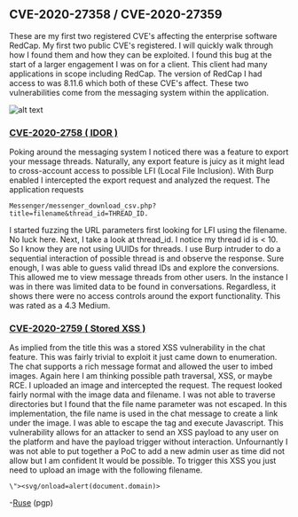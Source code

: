 ## CVE-2020-27358 / CVE-2020-27359

These are my first two registered CVE's affecting the enterprise software RedCap. My first two public CVE's registered. I will quickly walk through how I found them and how they can be exploited. I found this bug at the start of a larger engagement I was on for a client. This client had many applications in scope including RedCap. The version of RedCap I had access to was 8.11.6 which both of these CVE's affect. These two vulnerabilities come from the messaging system within the application.


![alt text](https://cdn.ruse.tech/imgs/cve-2020-27358-9/redcap.jpeg)

### [CVE-2020-2758 ( IDOR )](https://nvd.nist.gov/vuln/detail/CVE-2020-27358)

Poking around the messaging system I noticed there was a feature to export your message threads. Naturally, any export feature is juicy as it might lead to cross-account access to possible LFI (Local File Inclusion). With Burp enabled I intercepted the export request and analyzed the request. The application requests  

`Messenger/messenger_download_csv.php?title=filename&thread_id=THREAD_ID.`

I started fuzzing the URL parameters first looking for LFI using the filename. No luck here. Next, I take a look at thread_id. I notice my thread id is < 10. So I know they are not using UUIDs for threads. I use Burp intruder to do a sequential interaction of possible thread is and observe the response. Sure enough, I was able to guess valid thread IDs and explore the conversions. This allowed me to view message threads from other users. In the instance I was in there was limited data to be found in conversations. Regardless, it shows there were no access controls around the export functionality. This was rated as a 4.3 Medium.

 ### [CVE-2020-2759 ( Stored XSS )](https://nvd.nist.gov/vuln/detail/CVE-2020-27358)

As implied from the title this was a stored XSS vulnerability in the chat feature. This was fairly trivial to exploit it just came down to enumeration. The chat supports a rich message format and allowed the user to imbed images. Again here I am thinking possible path traversal, XSS, or maybe RCE. I uploaded an image and intercepted the request. The request looked fairly normal with the image data and filename. I was not able to traverse directories but I found that the file name parameter was not escaped. In this implementation, the file name is used in the chat message to create a link under the image. I was able to escape the <a> tag and execute Javascript. This vulnerability allows for an attacker to send an XSS payload to any user on the platform and have the payload trigger without interaction. Unfournantly I was not able to put together a PoC to add a new admin user as time did not allow but I am confident It would be possible. To trigger this XSS you just need to upload an image with the following filename.

`\"><svg/onload=alert(document.domain)>`

-[Ruse](https://ruse.tech/blogs/bNgriiD6A2BjGjdSk6Nm2E/index.md.asc) (pgp)

